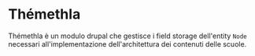 # Thémethla
Thémethla è un modulo drupal che gestisce i field storage dell'entity `Node`
necessari all'implementazione dell'architettura dei contenuti delle scuole.

